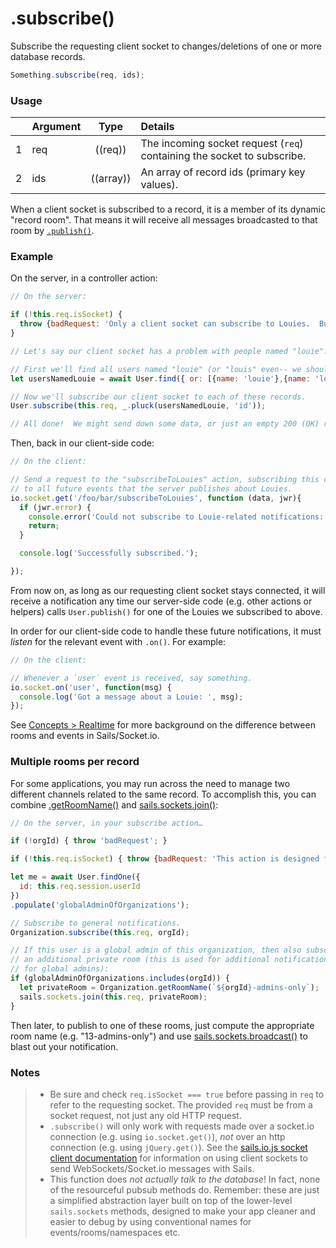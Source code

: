 # .subscribe()

Subscribe the requesting client socket to changes/deletions of one or more database records.

```js
Something.subscribe(req, ids);
```


### Usage

|   | Argument   | Type         | Details |
|---|:-----------|:------------:|:--------|
| 1 | req        | ((req))      | The incoming socket request (`req`) containing the socket to subscribe.
| 2 | ids        | ((array))    | An array of record ids (primary key values).


When a client socket is subscribed to a record, it is a member of its dynamic "record room".  That means it will receive all messages broadcasted to that room by [`.publish()`](https://sailsjs.com/documentation/reference/web-sockets/resourceful-pub-sub/publish).

### Example


On the server, in a controller action:

```javascript
// On the server:

if (!this.req.isSocket) {
  throw {badRequest: 'Only a client socket can subscribe to Louies.  But you look like an HTTP request to me.'};
}

// Let's say our client socket has a problem with people named "louie".

// First we'll find all users named "louie" (or "louis" even-- we should be thorough)
let usersNamedLouie = await User.find({ or: [{name: 'louie'},{name: 'louis'}] });

// Now we'll subscribe our client socket to each of these records.
User.subscribe(this.req, _.pluck(usersNamedLouie, 'id'));

// All done!  We might send down some data, or just an empty 200 (OK) response.
```




Then, back in our client-side code:

```javascript
// On the client:

// Send a request to the "subscribeToLouies" action, subscribing this client socket
// to all future events that the server publishes about Louies.
io.socket.get('/foo/bar/subscribeToLouies', function (data, jwr){
  if (jwr.error) {
    console.error('Could not subscribe to Louie-related notifications: '+jwr.error);
    return;
  }

  console.log('Successfully subscribed.');

});
```


From now on, as long as our requesting client socket stays connected, it will receive a notification any time our server-side code (e.g. other actions or helpers) calls `User.publish()` for one of the Louies we subscribed to above.

In order for our client-side code to handle these future notifications, it must _listen_ for the relevant event with `.on()`.  For example:

```js
// On the client:

// Whenever a `user` event is received, say something.
io.socket.on('user', function(msg) {
  console.log('Got a message about a Louie: ', msg);
});
```

See [Concepts > Realtime](https://sailsjs.com/documentation/concepts/realtime) for more background on the difference between rooms and events in Sails/Socket.io.



### Multiple rooms per record

For some applications, you may run across the need to manage two different channels related to the same record.  To accomplish this, you can combine [.getRoomName()](https://sailsjs.com/documentation/reference/web-sockets/resourceful-pub-sub/get-room-name) and [sails.sockets.join()](https://sailsjs.com/documentation/reference/web-sockets/sails-sockets/join):

```js
// On the server, in your subscribe action…

if (!orgId) { throw 'badRequest'; }

if (!this.req.isSocket) { throw {badRequest: 'This action is designed for use with WebSockets.'}; }

let me = await User.findOne({
  id: this.req.session.userId
})
.populate('globalAdminOfOrganizations');

// Subscribe to general notifications.
Organization.subscribe(this.req, orgId);

// If this user is a global admin of this organization, then also subscribe them to
// an additional private room (this is used for additional notifications intended only
// for global admins):
if (globalAdminOfOrganizations.includes(orgId)) {
  let privateRoom = Organization.getRoomName(`${orgId}-admins-only`);
  sails.sockets.join(this.req, privateRoom);
}

```

Then later, to publish to one of these rooms, just compute the appropriate room name (e.g. "13-admins-only") and use [sails.sockets.broadcast()](https://sailsjs.com/documentation/reference/web-sockets/sails-sockets/broadcast) to blast out your notification.



### Notes

> + Be sure and check `req.isSocket === true` before passing in `req` to refer to the requesting socket.  The provided `req` must be from a socket request, not just any old HTTP request.
> + `.subscribe()` will only work with requests made over a socket.io connection (e.g. using `io.socket.get()`), *not* over an http connection (e.g. using `jQuery.get()`).  See the [sails.io.js socket client documentation](https://sailsjs.com/documentation/reference/web-sockets/socket-client) for information on using client sockets to send WebSockets/Socket.io messages with Sails.
> + This function does _not actually talk to the database_!  In fact, none of the resourceful pubsub methods do.  Remember: these are just a simplified abstraction layer built on top of the lower-level `sails.sockets` methods, designed to make your app cleaner and easier to debug by using conventional names for events/rooms/namespaces etc.




<docmeta name="displayName" value=".subscribe()">
<docmeta name="pageType" value="method">

